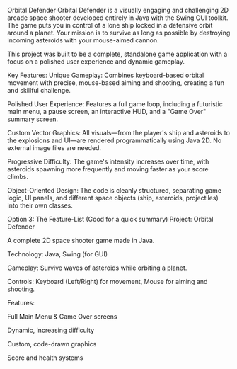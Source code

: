Orbital Defender
Orbital Defender is a visually engaging and challenging 2D arcade space shooter developed entirely in Java with the Swing GUI toolkit. The game puts you in control of a lone ship locked in a defensive orbit around a planet. Your mission is to survive as long as possible by destroying incoming asteroids with your mouse-aimed cannon.

This project was built to be a complete, standalone game application with a focus on a polished user experience and dynamic gameplay.

Key Features:
Unique Gameplay: Combines keyboard-based orbital movement with precise, mouse-based aiming and shooting, creating a fun and skillful challenge.

Polished User Experience: Features a full game loop, including a futuristic main menu, a pause screen, an interactive HUD, and a "Game Over" summary screen.

Custom Vector Graphics: All visuals—from the player's ship and asteroids to the explosions and UI—are rendered programmatically using Java 2D. No external image files are needed.

Progressive Difficulty: The game's intensity increases over time, with asteroids spawning more frequently and moving faster as your score climbs.

Object-Oriented Design: The code is cleanly structured, separating game logic, UI panels, and different space objects (ship, asteroids, projectiles) into their own classes.

Option 3: The Feature-List (Good for a quick summary)
Project: Orbital Defender

A complete 2D space shooter game made in Java.

Technology: Java, Swing (for GUI)

Gameplay: Survive waves of asteroids while orbiting a planet.

Controls: Keyboard (Left/Right) for movement, Mouse for aiming and shooting.

Features:

Full Main Menu & Game Over screens

Dynamic, increasing difficulty

Custom, code-drawn graphics

Score and health systems
